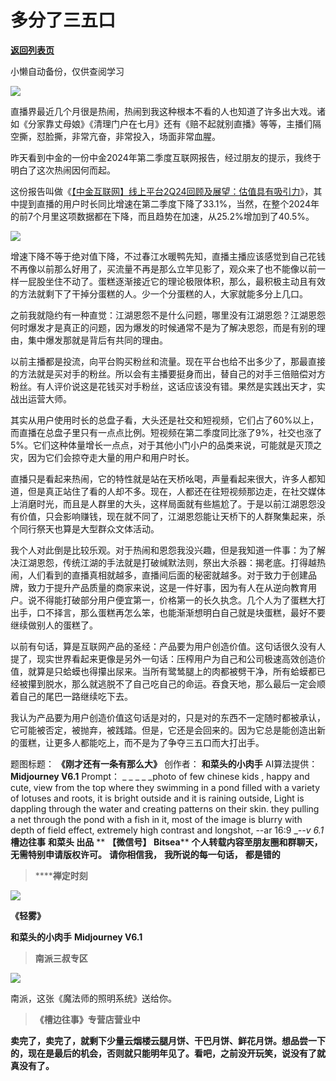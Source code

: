 # 多分了三五口

[**返回列表页**](/gzh/槽边往事)

小懒自动备份，仅供查阅学习

![](https://mmbiz.qpic.cn/mmbiz_jpg/Ia6gU9JNtkq9RO0EemwnjPKuApW5Bic1TCdfETDh1NEc0VYumZdZNeWe6AMQ1AuJmEyRDY749ibBbj7emJLLYtibA/640?wx_fmt=jpeg&from;=appmsg)

直播界最近几个月很是热闹，热闹到我这种根本不看的人也知道了许多出大戏。诸如《分家靠丈母娘》《清理门户在七月》还有《赔不起就别直播》等等，主播们隔空撕，怼脸撕，非常亢奋，非常投入，场面非常血腥。

昨天看到中金的一份中金2024年第二季度互联网报告，经过朋友的提示，我终于明白了这次热闹因何而起。

这份报告叫做《[【中金互联网】线上平台2Q24回顾及展望：估值具有吸引力](http://mp.weixin.qq.com/s?__biz=Mzg2MzYwMjIwMA==&mid=2247490145&idx=1&sn=58477e41534f48fe71fe97f9e5516e63&chksm=ce774916f900c000a696287b426595914272e08ab143330fd486bf5964842e583bafb2dc3d72&scene=21#wechat_redirect)》，其中提到直播的用户时长同比增速在第二季度下降了33.1%，当然，在整个2024年的前7个月里这项数据都在下降，而且趋势在加速，从25.2%增加到了40.5%。

![](https://mmbiz.qpic.cn/mmbiz_png/Ia6gU9JNtkq9RO0EemwnjPKuApW5Bic1TzJAFqLahH9B8TpIvGbbU0vEnzW6lGIQWcibkY8HNSM9NgEMdR9BibabQ/640?wx_fmt=png&from;=appmsg)

增速下降不等于绝对值下降，不过春江水暖鸭先知，直播主播应该感觉到自己花钱不再像以前那么好用了，买流量不再是那么立竿见影了，观众来了也不能像以前一样一屁股坐住不动了。蛋糕逐渐接近它的理论极限体积，那么，最积极主动且有效的方法就剩下了干掉分蛋糕的人。少一个分蛋糕的人，大家就能多分上几口。

之前我就隐约有一种直觉：江湖恩怨不是什么问题，哪里没有江湖恩怨？江湖恩怨何时爆发才是真正的问题，因为爆发的时候通常不是为了解决恩怨，而是有别的理由，集中爆发那就是背后有共同的理由。  

以前主播都是投流，向平台购买粉丝和流量。现在平台也给不出多少了，那最直接的方法就是买对手的粉丝。所以会有主播要挺身而出，替自己的对手三倍赔偿对方粉丝。有人评价说这是花钱买对手粉丝，这话应该没有错。果然是实践出天才，实战出运营大师。

其实从用户使用时长的总盘子看，大头还是社交和短视频，它们占了60%以上，而直播在总盘子里只有一点点比例。短视频在第二季度同比涨了9%，社交也涨了5%。它们这种体量增长一点点，对于其他小门小户的品类来说，可能就是灭顶之灾，因为它们会掠夺走大量的用户和用户时长。

直播只是看起来热闹，它的特性就是站在天桥吆喝，声量看起来很大，许多人都知道，但是真正站住了看的人却不多。现在，人都还在往短视频那边走，在社交媒体上消磨时光，而且是人群里的大头，这样局面就有些尴尬了。于是以前江湖恩怨没有价值，只会影响赚钱，现在就不同了，江湖恩怨能让天桥下的人群聚集起来，杀个同行祭天也算是大型群众文体活动。

我个人对此倒是比较乐观。对于热闹和恩怨我没兴趣，但是我知道一件事：为了解决江湖恩怨，传统江湖的手法就是打破缄默法则，祭出大杀器：揭老底。打得越热闹，人们看到的直播真相就越多，直播间后面的秘密就越多。对于致力于创建品牌，致力于提升产品质量的商家来说，这是一件好事，因为有人在从逆向教育用户。说不得能打破部分用户便宜第一，价格第一的长久执念。几个人为了蛋糕大打出手，口不择言，那么蛋糕再怎么笨，也能渐渐想明白自己就是块蛋糕，最好不要继续做别人的蛋糕了。

以前有句话，算是互联网产品的圣经：产品要为用户创造价值。这句话很久没有人提了，现实世界看起来更像是另外一句话：压榨用户为自己和公司极速高效创造价值，就算是只蛤蟆也得攥出尿来。当所有鹭鸶腿上的肉都被劈干净，所有蛤蟆都已经被攥到脱水，那么就逃脱不了自己吃自己的命运。吞食天地，那么最后一定会顺着自己的尾巴一路继续吃下去。

我认为产品要为用户创造价值这句话是对的，只是对的东西不一定随时都被承认，它可能被否定，被抛弃，被践踏。但是，它还是会回来的。因为它总是能创造出新的蛋糕，让更多人都能吃上，而不是为了争夺三五口而大打出手。  

  
题图标题： **《刚才还有一条有那么大》** 创作者： **和菜头的小肉手** AI算法提供： **Midjourney V6.1** Prompt： _
_ _ _ _photo of few chinese kids , happy and cute, view from the top where
they swimming in a pond filled with a variety of lotuses and roots, it is
bright outside and it is raining outside, Light is dappling through the water
and creating patterns on their skin. they pulling a net through the pond with
a fish in it, most of the image is blurry with depth of field effect,
extremely high contrast and longshot, --ar 16:9 ___-_-v 6.1_  
 **槽边往事** **和菜头 出品** ** **【微信号】** **Bitsea**** **个人转载内容至朋友圈和群聊天，无需特别申请版权许可。**
**请你相信我，** **我所说的每一句话，** **都是错的**

>  ******禅定时刻**

![](https://mmbiz.qpic.cn/mmbiz_jpg/Ia6gU9JNtkqvNHlyIvib7QPm95U3icB80HMxPDQfDr2qiaiap9EWJHT81jeSdX1Ypib7s4UGerzW7gLyvpwj0WYUzsw/640?wx_fmt=jpeg&from;=appmsg)

 **《轻雾》**

 **和菜头的小肉手** **Midjourney V6.1**

>  **南派三叔专区**

![](https://mmbiz.qpic.cn/mmbiz_jpg/Ia6gU9JNtkq9RO0EemwnjPKuApW5Bic1T2bdqw8RxP1TQN2SdT4W6DL96hvNv0yyjpGdtqH2QCR0TjYhB4ZDe4w/640?wx_fmt=jpeg&from;=appmsg)

南派，这张《魔法师的照明系统》送给你。

>  **《槽边往事》专营店营业中**

**卖完了，卖完了，就剩下少量云烟楼云腿月饼、干巴月饼、鲜花月饼。想品尝一下的，现在是最后的机会，否则就只能明年见了。看吧，之前没开玩笑，说没有了就真没有了。**  


